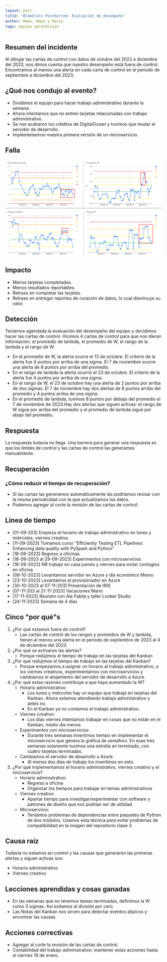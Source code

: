 ```yaml
---
layout: post
title: "Blameless Postmortem: Evaluación de desempeño"
author: Memo, Nepo y Mario
tags: equipo aprendizaje
---
```


## Resumen del incidente
Al dibujar las cartas de control con datos de octubre del 2022 a diciembre del 2023, nos dimos cuenta que nuestro desempeño está fuera de control. Encontramos al menos una alerta en cada carta de control en el periodo de septiembre a diciembre del 2023.

## ¿Qué nos condujo al evento?
- Dividimos el equipo para hacer trabajo administrativo durante la semana.
- Ahora intentamos que no entren tarjetas relacionadas con trabajo administrativo.
- Se nos acabaron los créditos de DigitalOcean y tuvimos que mudar el servidor de desarrollo.
- Implementamos nuestra primera versión de un microservicio.

## Falla
![cartas de control](/assets/images/control_charts.png)

## Impacto
- Menos tarjetas completadas.
- Menos resultados reportables.
- Retraso en completar las tarjetas.
- Retraso en entregar reportes de curación de datos, lo cual disminuye su valor.

## Detección
Teníamos agendada la evaluación del desempeño del equipo y decidimos hacer las cartas de control. Hicimos 4 cartas de control para que nos dieran información: el promedio de lambda, el promedio de W, el rango de la lambda y el rango de W.
- En el promedio de W, la alerta ocurre el 13 de octubre. El criterio de la alerta fue 4 puntos por arriba de una sigma. El 7 de noviembre ocurre una alerta de 8 puntos por arriba del promedio.
- En el rango de lambda la alerta ocurrió el 23 de octubre. El criterio de la alerta fue 4 puntos por arriba de una sigma.
- En el rango de W, el 23 de octubre hay una alerta de 2 puntos por arriba de dos sigmas. El 7 de noviembre hay dos alertas de 8 puntos arriba del promedio y 4 puntos arriba de una sigma. 
- En el promedio de lambda, tuvimos 8 puntos por debajo del promedio el 7 de noviembre de 2023.Hay dos alertas que siguen activas: el rango de W sigue por arriba del promedio y el promedio de lambda sigue por abajo del promedio.

## Respuesta
La respuesta todavía no llega.
Una barrera para generar una respuesta es que los límites de control y las cartas de control las generamos manualmente.

## Recuperación

### ¿Cómo reducir el tiempo de recuperación?
- Si las cartas las generamos automáticamente las podríamos revisar con la misma periodicidad con la que actualizamos los datos.
- Podemos agregar al corte la revisión de las cartas de control.

## Línea de tiempo
- [01-09-203] Empieza el horario de trabajo administrativo en lunes y miércoles; viernes creativo.
- [11-09-2023] Tomamos curso "Efficiently Testing ETL Pipelines: Enhancing data quality with PySpark and Python"
- [18-09-2023] Regreso a oficinas.
- [18-09-2023 al 29-09-2023] Experimentos con microservicios
- [18-09-2023] NR trabajó en casa jueves y viernes para evitar contagios en oficina
- [09-10-2023] Levantamos servidor en Azure y día económico Memo
- [23-10-2023] Levantamos el provisionador en Azure
- [30-10-2023 al 07-11-203] Presentación de IRIS
- [07-11-203 al 21-11-2023] Vacaciones Mario
- [17-11-2023] Reunión con Ale Fabila y taller Looker Studio
- [24-11-2023] Semana de 4 días

## Cinco "por qué"s
1. ¿Por qué estamos fuera de control?
    - Las cartas de control de los rangos y promedios de W y lambda, tienen al menos una alerta en el periodo de septiembre de 2023 al 4 de diciembre del 2023.
1. ¿Por qué se activaron las alertas?
    - Porque redujimos el tiempo de trabajo en las tarjetas del Kanban
1. ¿Por qué redujimos el tiempo de trabajo en las tarjetas del Kanban?
    - Porque empezamos a asignar un horario al trabajo administrativo, a los viernes creativos, experimentamos con microservicios y cambiamos el alojamiento del servidor de desarrollo a Azure.
1. ¿Por qué estas razones contribuye a que haya aumentado la W?
    - Horario administrativo:
      - Los lunes y miércoles hay un equipo que trabaja en tarjetas del Kanban. Ahora estamos atendiendo trabajo administrativo y antes no.
      - En el Kanban ya no contamos el trabajo administrativo.
    - Viernes creativo:
      - Los días viernes intentamos trabajar en cosas que no están en el Kanban, medio día menos.
    - Experimentos con microservicios:
      - Durante tres semanas invertimos tiempo en implementar el microservicio que genera la gráfica de semáforo. En esas tres semanas solamente tuvimos una estrella en terminado, con cuatro tarjetas terminadas.
    - Cambiamos el servidor de desarrollo a Azure:
      - Al menos dos días de trabajo los invertimos en esto.
1. ¿Por qué implementamos el horario administrativo, viernes creativo y el microservicio?
    - Horario administrativo:
        - Regreso a oficina
        - Organizar los tiempos para trabajar en temas administrativos
    - Viernes creativo:
        - Apartar tiempo para investigar/experimentar con software y patrones de diseño que nos podrían ser de utilidad.
    - Microservicio:
        - Teníamos problemas de dependencias entre paquetes de Python de dos módulos. Usamos esta técnica para evitar problemas de compatibilidad en la imagen del repositorio clase 3.

## Causa raíz
Todavía no estamos en control y las causas que generaron las primeras alertas y siguen activas son: 
- Horario administrativo
- Viernes creativo

## Lecciones aprendidas y cosas ganadas
- En las semanas que no tenemos tareas terminadas, definimos la W como 3 sigmas. Así evitamos al división por cero. 
- Las Notas del Kanban nos sirven para detectar eventos atípicos y encontrar las causas.

## Acciones correctivas
- Agregar al corte la revisión de las cartas de control.
- Contabilidad del trabajo administrativo: mantener estas acciones hasta el viernes 19 de enero.